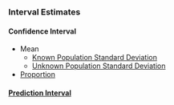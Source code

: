 ### Interval Estimates
#### Confidence Interval
- Mean
  - [Known Population Standard Deviation](../[SC]-Descriptive-Analytics/[SC]-Sampling-and-Estimation/[M]-Confidence-Interval_Mean_Known-Population-sd.md)
  - [Unknown Population Standard Deviation](../[SC]-Descriptive-Analytics/[SC]-Sampling-and-Estimation/[M]-Confidence-Interval_Mean_Unknown-Population-sd.md)
- [Proportion](../[SC]-Descriptive-Analytics/[SC]-Sampling-and-Estimation/[M]-Confidence-Interval_Proportion.md)
#### [Prediction Interval](../[SC]-Descriptive-Analytics/[SC]-Sampling-and-Estimation/[M]-Prediction-Interval.md)
